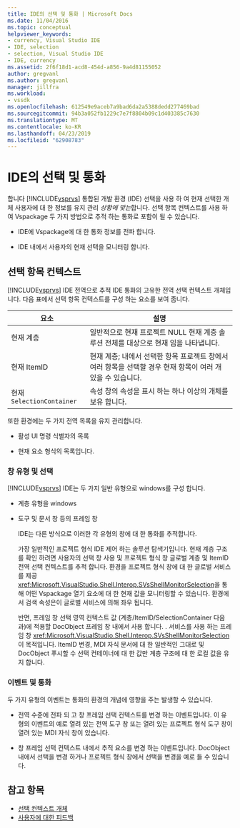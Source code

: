 ```yaml
---
title: IDE의 선택 및 통화 | Microsoft Docs
ms.date: 11/04/2016
ms.topic: conceptual
helpviewer_keywords:
- currency, Visual Studio IDE
- IDE, selection
- selection, Visual Studio IDE
- IDE, currency
ms.assetid: 2f6f18d1-acd8-454d-a856-9a4d81155052
author: gregvanl
ms.author: gregvanl
manager: jillfra
ms.workload:
- vssdk
ms.openlocfilehash: 612549e9aceb7a9bad6da2a5388dedd277469bad
ms.sourcegitcommit: 94b3a052fb1229c7e7f8804b09c1d403385c7630
ms.translationtype: MT
ms.contentlocale: ko-KR
ms.lasthandoff: 04/23/2019
ms.locfileid: "62908783"
---
```

# <a name="selection-and-currency-in-the-ide"></a>IDE의 선택 및 통화
합니다 [!INCLUDE[vsprvs](../../code-quality/includes/vsprvs_md.md)] 통합된 개발 환경 (IDE) 선택을 사용 하 여 현재 선택한 개체 사용자에 대 한 정보를 유지 관리 *상황에 맞는*합니다. 선택 항목 컨텍스트를 사용 하 여 Vspackage 두 가지 방법으로 추적 하는 통화로 포함이 될 수 있습니다.

- IDE에 Vspackage에 대 한 통화 정보를 전파 합니다.

- IDE 내에서 사용자의 현재 선택을 모니터링 합니다.

## <a name="selection-context"></a>선택 항목 컨텍스트
 [!INCLUDE[vsprvs](../../code-quality/includes/vsprvs_md.md)] IDE 전역으로 추적 IDE 통화의 고유한 전역 선택 컨텍스트 개체입니다. 다음 표에서 선택 항목 컨텍스트를 구성 하는 요소를 보여 줍니다.

|요소|설명|
|-------------|-----------------|
|현재 계층|일반적으로 현재 프로젝트 NULL 현재 계층 솔루션 전체를 대상으로 현재 임을 나타냅니다.|
|현재 ItemID|현재 계층; 내에서 선택한 항목 프로젝트 창에서 여러 항목을 선택할 경우 현재 항목이 여러 개 있을 수 있습니다.|
|현재 `SelectionContainer`|속성 창의 속성을 표시 하는 하나 이상의 개체를 보유 합니다.|

 또한 환경에는 두 가지 전역 목록을 유지 관리합니다.

- 활성 UI 명령 식별자의 목록

- 현재 요소 형식의 목록입니다.

### <a name="window-types-and-selection"></a>창 유형 및 선택
 [!INCLUDE[vsprvs](../../code-quality/includes/vsprvs_md.md)] IDE는 두 가지 일반 유형으로 windows를 구성 합니다.

- 계층 유형을 windows

- 도구 및 문서 창 등의 프레임 창

  IDE는 다른 방식으로 이러한 각 유형의 창에 대 한 통화를 추적합니다.

  가장 일반적인 프로젝트 형식 IDE 제어 하는 솔루션 탐색기입니다. 현재 계층 구조를 확인 하려면 사용자의 선택 창 사용 및 프로젝트 형식 창 글로벌 계층 및 ItemID 전역 선택 컨텍스트를 추적 합니다. 환경을 프로젝트 형식 창에 대 한 글로벌 서비스를 제공 <xref:Microsoft.VisualStudio.Shell.Interop.SVsShellMonitorSelection>을 통해 어떤 Vspackage 열기 요소에 대 한 현재 값을 모니터링할 수 있습니다. 환경에서 검색 속성은이 글로벌 서비스에 의해 좌우 됩니다.

  반면, 프레임 창 선택 영역 컨텍스트 값 (계층/ItemID/SelectionContainer 다음과)에 적용할 DocObject 프레임 창 내에서 사용 합니다. . 서비스를 사용 하는 프레임 창 <xref:Microsoft.VisualStudio.Shell.Interop.SVsShellMonitorSelection> 이 목적입니다. ItemID 변경, MDI 자식 문서에 대 한 일반적인 그대로 및 DocObject 푸시할 수 선택 컨테이너에 대 한 값만 계층 구조에 대 한 로컬 값을 유지 합니다.

### <a name="events-and-currency"></a>이벤트 및 통화
 두 가지 유형의 이벤트는 통화의 환경의 개념에 영향을 주는 발생할 수 있습니다.

- 전역 수준에 전파 되 고 창 프레임 선택 컨텍스트를 변경 하는 이벤트입니다. 이 유형의 이벤트의 예로 열려 있는 전역 도구 창 또는 열려 있는 프로젝트 형식 도구 창이 열려 있는 MDI 자식 창이 있습니다.

- 창 프레임 선택 컨텍스트 내에서 추적 요소를 변경 하는 이벤트입니다. DocObject 내에서 선택을 변경 하거나 프로젝트 형식 창에서 선택을 변경을 예로 들 수 있습니다.

## <a name="see-also"></a>참고 항목
- [선택 컨텍스트 개체](../../extensibility/internals/selection-context-objects.md)
- [사용자에 대한 피드백](../../extensibility/internals/feedback-to-the-user.md)